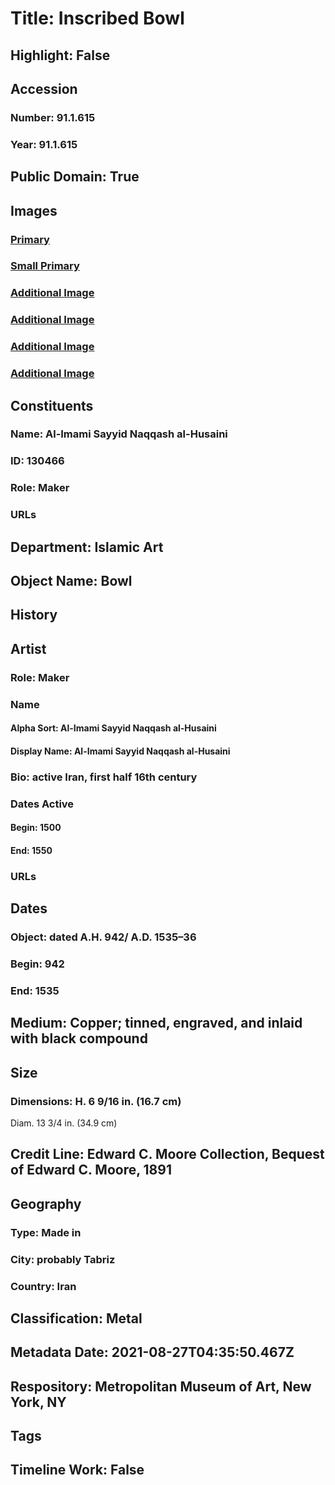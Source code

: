 # Title: Inscribed Bowl
## Highlight: False
## Accession
### Number: 91.1.615
### Year: 91.1.615
## Public Domain: True
## Images
### [Primary](https://images.metmuseum.org/CRDImages/is/original/DP316548.jpg)
### [Small Primary](https://images.metmuseum.org/CRDImages/is/web-large/DP316548.jpg)
### [Additional Image](https://images.metmuseum.org/CRDImages/is/original/sf91-1-615a.jpg)
### [Additional Image](https://images.metmuseum.org/CRDImages/is/original/sf91-1-615b.jpg)
### [Additional Image](https://images.metmuseum.org/CRDImages/is/original/91.1.615.jpg)
### [Additional Image](https://images.metmuseum.org/CRDImages/is/original/71189.jpg)
## Constituents
### Name: Al-Imami Sayyid Naqqash al-Husaini
### ID: 130466
### Role: Maker
### URLs
## Department: Islamic Art
## Object Name: Bowl
## History
## Artist
### Role: Maker
### Name
#### Alpha Sort: Al-Imami Sayyid Naqqash al-Husaini
#### Display Name: Al-Imami Sayyid Naqqash al-Husaini
### Bio: active Iran, first half 16th century
### Dates Active
#### Begin: 1500
#### End: 1550
### URLs
## Dates
### Object: dated A.H. 942/ A.D. 1535–36
### Begin: 942
### End: 1535
## Medium: Copper; tinned, engraved, and inlaid with black compound
## Size
### Dimensions: H. 6 9/16 in. (16.7 cm)
Diam. 13 3/4 in. (34.9 cm)
## Credit Line: Edward C. Moore Collection, Bequest of Edward C. Moore, 1891
## Geography
### Type: Made in
### City: probably Tabriz
### Country: Iran
## Classification: Metal
## Metadata Date: 2021-08-27T04:35:50.467Z
## Respository: Metropolitan Museum of Art, New York, NY
## Tags
## Timeline Work: False